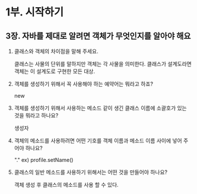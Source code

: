 # 1부. 시작하기

##    3장. 자바를 제대로 알려면 객체가 무엇인지를 알아야 해요

1. 클래스와 객체의 차이점을 말해 주세요.

    클래스는 사물의 단위를 말하지만 객체는 각 사물을 의미한다. 클래스가 설계도라면 객체는 이 설계도로 구현한 모든 대상.

2. 객체를 생성하기 위해서 꼭 사용해야 하는 예약어는 뭐라고 하죠?

    new

3. 객체를 생성하기 위해서 사용하는 메소드 같이 생긴 클래스 이름에 소괄호가 있는 것을 뭐라고 하나요?

    생성자

4. 객체의 메소드를 사용하려면 어떤 기호를 객체 이름과 메소드 이름 사이에 넣어 주어야 하나요?

    "." ex) profile.setName()

5. 클래스의 일반 메소드를 사용하기 위해서는 어떤 것을 만들어야 하나요?

    객체 생성 후 클래스의 메소드를 사용 할 수 있다.
